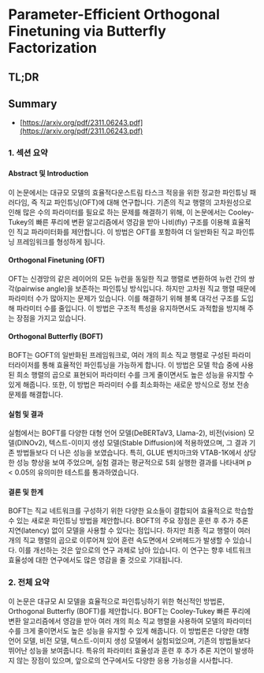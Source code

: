 # Parameter-Efficient Orthogonal Finetuning via Butterfly Factorization
## TL;DR
## Summary
- [https://arxiv.org/pdf/2311.06243.pdf](https://arxiv.org/pdf/2311.06243.pdf)

### 1. 섹션 요약

#### Abstract 및 Introduction
이 논문에서는 대규모 모델의 효율적다운스트림 타스크 적응을 위한 정교한 파인튜닝 패러다임, 즉 직교 파인튜닝(OFT)에 대해 연구합니다. 기존의 직교 행렬의 고차원성으로 인해 많은 수의 파라미터를 필요로 하는 문제를 해결하기 위해, 이 논문에서는 Cooley-Tukey의 빠른 푸리에 변환 알고리즘에서 영감을 받아 나비(fly) 구조를 이용해 효율적인 직교 파라미터화를 제안합니다. 이 방법은 OFT를 포함하여 더 일반화된 직교 파인튜닝 프레임워크를 형성하게 됩니다.

#### Orthogonal Finetuning (OFT)
OFT는 신경망의 같은 레이어의 모든 뉴런을 동일한 직교 행렬로 변환하여 뉴런 간의 쌍각(pairwise angle)을 보존하는 파인튜닝 방식입니다. 하지만 고차원 직교 행렬 때문에 파라미터 수가 많아지는 문제가 있습니다. 이를 해결하기 위해 블록 대각선 구조를 도입해 파라미터 수를 줄입니다. 이 방법은 구조적 특성을 유지하면서도 과적합을 방지해 주는 장점을 가지고 있습니다.

#### Orthogonal Butterfly (BOFT)
BOFT는 GOFT의 일반화된 프레임워크로, 여러 개의 희소 직교 행렬로 구성된 파라미터라이저를 통해 효율적인 파인튜닝을 가능하게 합니다. 이 방법은 모델 학습 중에 사용된 희소 행렬의 곱으로 표현되어 파라미터 수를 크게 줄이면서도 높은 성능을 유지할 수 있게 해줍니다. 또한, 이 방법은 파라미터 수를 최소화하는 새로운 방식으로 정보 전송 문제를 해결합니다.

#### 실험 및 결과
실험에서는 BOFT를 다양한 대형 언어 모델(DeBERTaV3, Llama-2), 비전(vision) 모델(DINOv2), 텍스트-이미지 생성 모델(Stable Diffusion)에 적용하였으며, 그 결과 기존 방법들보다 더 나은 성능을 보였습니다. 특히, GLUE 벤치마크와 VTAB-1K에서 상당한 성능 향상을 보여 주었으며, 실험 결과는 평균적으로 5회 실행한 결과를 나타내며 p < 0.05의 유의미한 테스트를 통과하였습니다.

#### 결론 및 한계
BOFT는 직교 네트워크를 구성하기 위한 다양한 요소들이 결합되어 효율적으로 학습할 수 있는 새로운 파인튜닝 방법을 제안합니다. BOFT의 주요 장점은 훈련 후 추가 추론 지연(latency) 없이 모델을 사용할 수 있다는 점입니다. 하지만 최종 직교 행렬이 여러 개의 직교 행렬의 곱으로 이루어져 있어 훈련 속도면에서 오버헤드가 발생할 수 있습니다. 이를 개선하는 것은 앞으로의 연구 과제로 남아 있습니다. 이 연구는 향후 네트워크 효율성에 대한 연구에서도 많은 영감을 줄 것으로 기대됩니다.

### 2. 전체 요약
이 논문은 대규모 AI 모델을 효율적으로 파인튜닝하기 위한 혁신적인 방법론, Orthogonal Butterfly (BOFT)를 제안합니다. BOFT는 Cooley-Tukey 빠른 푸리에 변환 알고리즘에서 영감을 받아 여러 개의 희소 직교 행렬을 사용하여 모델의 파라미터 수를 크게 줄이면서도 높은 성능을 유지할 수 있게 해줍니다. 이 방법론은 다양한 대형 언어 모델, 비전 모델, 텍스트-이미지 생성 모델에서 실험되었으며, 기존의 방법들보다 뛰어난 성능을 보여줍니다. 특유의 파라미터 효율성과 훈련 후 추가 추론 지연이 발생하지 않는 장점이 있으며, 앞으로의 연구에서도 다양한 응용 가능성을 시사합니다.
